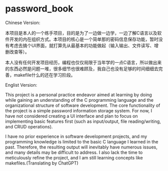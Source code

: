 # password_book
Chinese Version:

本项目是本人的一个练手项目，目的是为了一边做一边学，一边了解C语言以及软件开发的内在组织方式。本项目的核心是一个简单那的密码信息保存功能，暂时没有考虑去搞个UI界面，就打算先从最基本的功能做起（输入输出、文件读写、增删改查等）。

本人没有任何开发项目经历，编程也仅仅局限于当年学的一点C语言，所以做出来的东西必然是问题一堆，很多细节也很难顾及，我自己也没有足够的时间细细去完善，makefile什么的还在学习阶段。

Englist Version: 

This project is a personal practice endeavor aimed at learning by doing while gaining an understanding of the C programming language and the organizational structure of software development. The core functionality of the project is a simple password information storage system. For now, I have not considered creating a UI interface and plan to focus on implementing basic features first (such as input/output, file reading/writing, and CRUD operations).

I have no prior experience in software development projects, and my programming knowledge is limited to the basic C language I learned in the past. Therefore, the resulting output will inevitably have numerous issues, and many details may be difficult to address. I also lack the time to meticulously refine the project, and I am still learning concepts like makefiles.(Translating by ChatGPT)